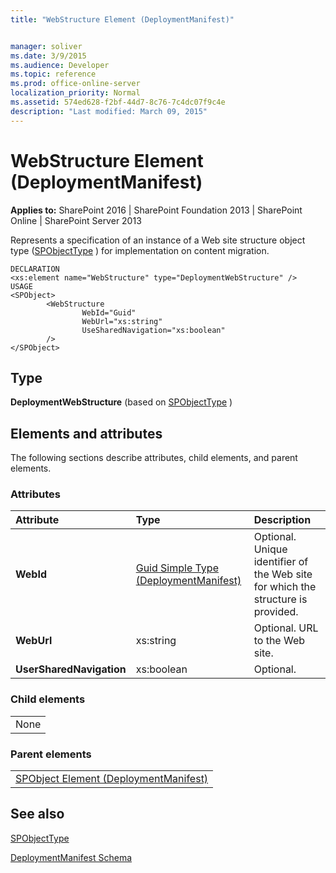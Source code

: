 ```yaml
---
title: "WebStructure Element (DeploymentManifest)"


manager: soliver
ms.date: 3/9/2015
ms.audience: Developer
ms.topic: reference
ms.prod: office-online-server
localization_priority: Normal
ms.assetid: 574ed628-f2bf-44d7-8c76-7c4dc07f9c4e
description: "Last modified: March 09, 2015"
---
```


# WebStructure Element (DeploymentManifest)

 
  
 **Applies to:** SharePoint 2016 | SharePoint Foundation 2013 | SharePoint Online | SharePoint Server 2013 
  
Represents a specification of an instance of a Web site structure object type ([SPObjectType](https://msdn.microsoft.com/library/Microsoft.SharePoint.SPObjectType.aspx) ) for implementation on content migration. 
  
```
DECLARATION
<xs:element name="WebStructure" type="DeploymentWebStructure" />
USAGE
<SPObject>
        <WebStructure
                WebId="Guid"
                WebUrl="xs:string"
                UseSharedNavigation="xs:boolean"
        />
</SPObject>

```

## Type

 **DeploymentWebStructure** (based on [SPObjectType](https://msdn.microsoft.com/library/Microsoft.SharePoint.SPObjectType.aspx) ) 
  
## Elements and attributes

The following sections describe attributes, child elements, and parent elements.

### Attributes

|**Attribute**|**Type**|**Description**|
|:-----|:-----|:-----|
|**WebId** <br/> |[Guid Simple Type (DeploymentManifest)](guid-simple-type-deploymentmanifest.md) <br/> |Optional. Unique identifier of the Web site for which the structure is provided.  <br/> |
|**WebUrl** <br/> |xs:string  <br/> |Optional. URL to the Web site.  <br/> |
|**UserSharedNavigation** <br/> |xs:boolean  <br/> |Optional.  <br/> |
   
### Child elements

||
|:-----|
|None |
   
### Parent elements

||
|:-----|
|[SPObject Element (DeploymentManifest)](spobject-element-deploymentmanifest.md)|
   
## See also



[SPObjectType](https://msdn.microsoft.com/library/Microsoft.SharePoint.SPObjectType.aspx)


[DeploymentManifest Schema](deploymentmanifest-schema.md)

